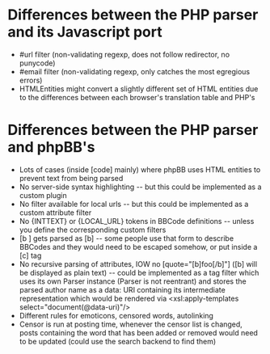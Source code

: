 Differences between the PHP parser and its Javascript port
==========================================================

 * #url filter (non-validating regexp, does not follow redirector, no punycode)
 * #email filter (non-validating regexp, only catches the most egregious errors)
 * HTMLEntities might convert a slightly different set of HTML entities due to the differences between each browser's translation table and PHP's

Differences between the PHP parser and phpBB's
==============================================

 * Lots of cases (inside [code] mainly) where phpBB uses HTML entities to prevent text from being parsed
 * No server-side syntax highlighting -- but this could be implemented as a custom plugin
 * No filter available for local urls -- but this could be implemented as a custom attribute filter
 * No {INTTEXT} or {LOCAL_URL} tokens in BBCode definitions -- unless you define the corresponding custom filters
 * [b ] gets parsed as [b] -- some people use that form to describe BBCodes and they would need to be escaped somehow, or put inside a [c] tag
 * No recursive parsing of attributes, IOW no [quote="[b]foo[/b]"] ([b] will be displayed as plain text) -- could be implemented as a tag filter which uses its own Parser instance (Parser is not reentrant) and stores the parsed author name as a data: URI containing its intermediate representation which would be rendered via <xsl:apply-templates select="document(@data-uri)"/>
 * Different rules for emoticons, censored words, autolinking
 * Censor is run at posting time, whenever the censor list is changed, posts containing the word that has been added or removed would need to be updated (could use the search backend to find them)
